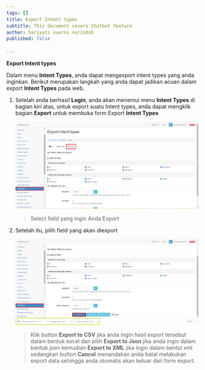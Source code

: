 ```yaml
---
tags: []
title: Export Intent types
subtitle: This document covers Chatbot feature
author: hariyati suarni nurindah
published: false

---
```

**Export Intent types**

Dalam menu **Intent Types**, anda dapat mengexport intent types yang anda inginkan. Berikut merupakan langkah yang anda dapat jadikan acuan dalam export **Intent Types** pada web.

1. Setelah anda berhasil **Login**, anda akan menemui menu **Intent Types** di bagian kiri atas, untuk export suatu Intent types, anda dapat mengklik bagian **Export** untuk membuka form Export **Intent Types**

   ![](/uploads/intent-types6.PNG)

   > Select field yang ingin Anda Export
2. Setelah itu, pilih field yang akan diexport

   ![](/uploads/intent-types7.PNG)

   > Klik button **Export to CSV** jika anda ingin hasil export tersebut dalam bentuk excel dan pilih **Export to Json** jika anda ingin dalam bentuk json kemudian **Export to XML** jika ingin dalam bentul xml sedangkan button **Cancel** menandakan anda batal melakukan export data sehingga anda otomatis akan keluar dari form export.